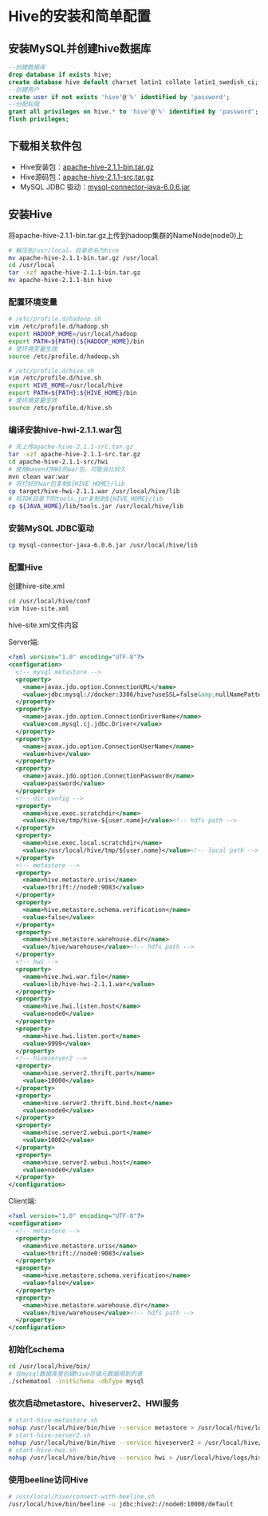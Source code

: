 # Hive的安装和简单配置

## 安装MySQL并创建hive数据库

```sql
--创建数据库
drop database if exists hive;
create database hive default charset latin1 collate latin1_swedish_ci;
--创建用户
create user if not exists 'hive'@'%' identified by 'password';
--分配权限
grant all privileges on hive.* to 'hive'@'%' identified by 'password';
flush privileges;
```

## 下载相关软件包

- Hive安装包：[apache-hive-2.1.1-bin.tar.gz](https://archive.apache.org/dist/hive/hive-2.1.1/apache-hive-2.1.1-bin.tar.gz "Hive安装包")
- Hive源码包：[apache-hive-2.1.1-src.tar.gz](https://archive.apache.org/dist/hive/hive-2.1.1/apache-hive-2.1.1-src.tar.gz "Hive源码包")
- MySQL JDBC 驱动：[mysql-connector-java-6.0.6.jar](http://central.maven.org/maven2/mysql/mysql-connector-java/6.0.6/mysql-connector-java-6.0.6.jar "MySQL JDBC 驱动")

## 安装Hive

将apache-hive-2.1.1-bin.tar.gz上传到hadoop集群的NameNode(node0)上

```bash
# 解压到/usr/local，目录命名为hive
mv apache-hive-2.1.1-bin.tar.gz /usr/local
cd /usr/local
tar -xzf apache-hive-2.1.1-bin.tar.gz
mv apache-hive-2.1.1-bin hive
```

### 配置环境变量

```bash
# /etc/profile.d/hadoop.sh
vim /etc/profile.d/hadoop.sh
export HADOOP_HOME=/usr/local/hadoop
export PATH=${PATH}:${HADOOP_HOME}/bin
# 使环境变量生效
source /etc/profile.d/hadoop.sh
```

```bash
# /etc/profile.d/hive.sh
vim /etc/profile.d/hive.sh
export HIVE_HOME=/usr/local/hive
export PATH=${PATH}:${HIVE_HOME}/bin
# 使环境变量生效
source /etc/profile.d/hive.sh
```

### 编译安装hive-hwi-2.1.1.war包

```bash
# 先上传apache-hive-2.1.1-src.tar.gz
tar -xzf apache-hive-2.1.1-src.tar.gz
cd apache-hive-2.1.1-src/hwi
# 使用maven打HWI的war包，可能会比较久
mvn clean war:war
# 将打好的war包复制${HIVE_HOME}/lib
cp target/hive-hwi-2.1.1.war /usr/local/hive/lib
# 将JDK目录下的tools.jar复制到${HIVE_HOME}/lib
cp ${JAVA_HOME}/lib/tools.jar /usr/local/hive/lib
```

### 安装MySQL JDBC驱动

```bash
cp mysql-connector-java-6.0.6.jar /usr/local/hive/lib
```

### 配置Hive

创建hive-site.xml

```bash
cd /usr/local/hive/conf
vim hive-site.xml
```

hive-site.xml文件内容

Server端:

```xml
<?xml version="1.0" encoding="UTF-8"?>
<configuration>
  <!-- mysql metastore -->
  <property>
    <name>javax.jdo.option.ConnectionURL</name>
    <value>jdbc:mysql://docker:3306/hive?useSSL=false&amp;nullNamePatternMatchesAll=true</value>
  </property>
  <property>
    <name>javax.jdo.option.ConnectionDriverName</name>
    <value>com.mysql.cj.jdbc.Driver</value>
  </property>
  <property>
    <name>javax.jdo.option.ConnectionUserName</name>
    <value>hive</value>
  </property>
  <property>
    <name>javax.jdo.option.ConnectionPassword</name>
    <value>password</value>
  </property>
  <!-- dir config -->
  <property>
    <name>hive.exec.scratchdir</name>
    <value>/hive/tmp/hive-${user.name}</value><!-- hdfs path -->
  </property>
  <property>
    <name>hive.exec.local.scratchdir</name>
    <value>/usr/local/hive/tmp/${user.name}</value><!-- local path -->
  </property>
  <!-- metastore -->
  <property>
    <name>hive.metastore.uris</name>
    <value>thrift://node0:9083</value>
  </property>
  <property>
    <name>hive.metastore.schema.verification</name>
    <value>false</value>
  </property>
  <property>
    <name>hive.metastore.warehouse.dir</name>
    <value>/hive/warehouse</value><!-- hdfs path -->
  </property>
  <!-- hwi -->
  <property>
    <name>hive.hwi.war.file</name>
    <value>lib/hive-hwi-2.1.1.war</value>
  </property>
  <property>
    <name>hive.hwi.listen.host</name>
    <value>node0</value>
  </property>
  <property>
    <name>hive.hwi.listen.port</name>
    <value>9999</value>
  </property>
  <!-- hiveserver2 -->
  <property>
    <name>hive.server2.thrift.port</name>
    <value>10000</value>
  </property>
  <property>
    <name>hive.server2.thrift.bind.host</name>
    <value>node0</value>
  </property>
  <property>
    <name>hive.server2.webui.port</name>
    <value>10002</value>
  </property>
  <property>
    <name>hive.server2.webui.host</name>
    <value>node0</value>
  </property>
</configuration>
```

Client端:

```xml
<?xml version="1.0" encoding="UTF-8"?>
<configuration>
  <!-- metastore -->
  <property>
    <name>hive.metastore.uris</name>
    <value>thrift://node0:9083</value>
  </property>
  <property>
    <name>hive.metastore.schema.verification</name>
    <value>false</value>
  </property>
  <property>
    <name>hive.metastore.warehouse.dir</name>
    <value>/hive/warehouse</value><!-- hdfs path -->
  </property>
</configuration>
```

### 初始化schema

```bash
cd /usr/local/hive/bin/
# 在mysql数据库里创建hive存储元数据用到的表
./schematool -initSchema -dbType mysql
```

### 依次启动metastore、hiveserver2、HWI服务

```bash
# start-hive-metastore.sh
nohup /usr/local/hive/bin/hive --service metastore > /usr/local/hive/logs/hive-metastore.log 2>&1 &
# start-hive-server2.sh
nohup /usr/local/hive/bin/hive --service hiveserver2 > /usr/local/hive/logs/hive-server2.log 2>&1 &
# start-hive-hwi.sh
nohup /usr/local/hive/bin/hive --service hwi > /usr/local/hive/logs/hive-hwi.log 2>&1 &
```

### 使用beeline访问Hive

```bash
# /usr/local/hive/connect-with-beeline.sh
/usr/local/hive/bin/beeline -u jdbc:hive2://node0:10000/default
```

